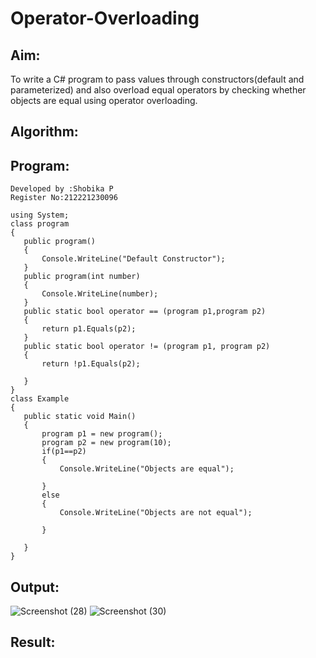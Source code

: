 # Operator-Overloading

## Aim:
 To write a C# program to pass values through constructors(default and parameterized) and also overload equal operators by checking whether objects are equal using operator overloading. 
 
 ## Algorithm:
 
 
 
 ## Program:
 ```
 Developed by :Shobika P
 Register No:212221230096

 using System;
class program
{
    public program()
    {
        Console.WriteLine("Default Constructor");
    }
    public program(int number)
    {
        Console.WriteLine(number);
    }
    public static bool operator == (program p1,program p2)
    {
        return p1.Equals(p2);
    }
    public static bool operator != (program p1, program p2)
    {
        return !p1.Equals(p2);

    }
}
class Example
{
    public static void Main()
    {
        program p1 = new program();
        program p2 = new program(10);
        if(p1==p2)
        {
            Console.WriteLine("Objects are equal");

        }
        else
        {
            Console.WriteLine("Objects are not equal");

        }

    }
}
 ```
 
 
 ## Output:
 ![Screenshot (28)](https://user-images.githubusercontent.com/94508142/236787400-4c82987d-8f21-4678-9964-0480e3dd7e6e.png)
 ![Screenshot (30)](https://user-images.githubusercontent.com/94508142/236788208-17a0bb94-4954-4779-add4-893c46f2760e.png)


 
 
 ## Result:

